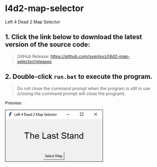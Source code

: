 # l4d2-map-selector
Left 4 Dead 2 Map Selector

## 1. Click the link below to download the latest version of the source code:

> GitHub Release: https://github.com/syenlxyz/l4d2-map-selector/releases

## 2. Double-click `run.bat` to execute the program.

> Do not close the command prompt when the program is still in use (closing the command prompt will close the program).

Preview:

<img src="run.png">
